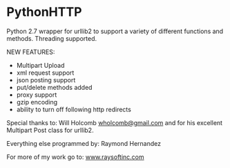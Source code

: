 # PythonHTTP
Python 2.7 wrapper for urllib2 to support a variety of different functions and methods. Threading supported.

NEW FEATURES:
  - Multipart Upload
  - xml request support
  - json posting support
  - put/delete methods added
  - proxy support
  - gzip encoding
  - ability to turn off following http redirects

Special thanks to: Will Holcomb <wholcomb@gmail.com> and for his excellent
Multipart Post class for urllib2.

Everything else programmed by: Raymond Hernandez

For more of my work go to: www.raysoftinc.com
